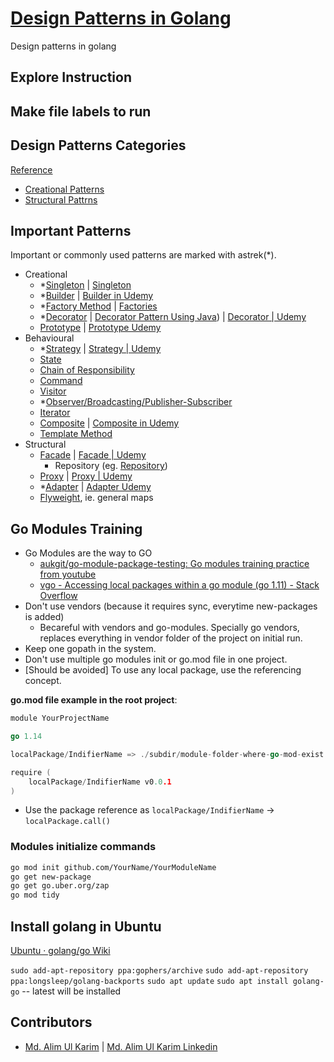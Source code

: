 # [Design Patterns in Golang](https://github.com/Evatix/golang-go-design-patterns)

Design patterns in golang

## Explore Instruction

## Make file labels to run

## Design Patterns Categories

[Reference](https://github.com/schleary/designPatterns/blob/master/Section%201%20-%20Intro/Design-Patterns-Introduction.pdf)

- [Creational Patterns](https://bit.ly/32sgRSg)
- [Structural Pattrns](https://bit.ly/2EscOxg)

## Important Patterns

Important or commonly used patterns are marked with astrek(*).

- Creational
  - *[Singleton](https://refactoring.guru/design-patterns/singleton) | [Singleton](https://www.udemy.com/course/design-patterns-go/learn/lecture/17118426#content)
  - *[Builder](https://refactoring.guru/design-patterns/builder) | [Builder in Udemy](https://www.udemy.com/course/design-patterns-go/learn/lecture/17012544#content)
  - *[Factory Method](https://refactoring.guru/design-patterns/factory-method) | [Factories](https://www.udemy.com/course/design-patterns-go/learn/lecture/17039320#content)
  - *[Decorator](https://refactoring.guru/design-patterns/decorator) | [Decorator Pattern Using Java](https://www.tutorialspoint.com/design_pattern/decorator_pattern.htm)) | [Decorator | Udemy](https://www.udemy.com/course/design-patterns-go/learn/lecture/17249382#content)
  - [Prototype](https://refactoring.guru/design-patterns/prototype) | [Prototype Udemy](https://www.udemy.com/course/design-patterns-go/learn/lecture/17115840#content)
- Behavioural
  - *[Strategy](https://refactoring.guru/design-patterns/strategy) | [Strategy | Udemy](https://www.udemy.com/course/design-patterns-go/learn/lecture/17345762#content)
  - [State](https://refactoring.guru/design-patterns/state)
  - [Chain of Responsibility](https://refactoring.guru/design-patterns/chain-of-responsibility)
  - [Command](https://refactoring.guru/design-patterns/command)
  - [Visitor](https://refactoring.guru/design-patterns/visitor)
  - *[Observer/Broadcasting/Publisher-Subscriber](https://refactoring.guru/design-patterns/observer)
  - [Iterator](https://refactoring.guru/design-patterns/iterator)
  - [Composite](https://refactoring.guru/design-patterns/composite) | [Composite in Udemy](https://www.udemy.com/course/design-patterns-go/learn/lecture/17247478#content)
  - [Template Method](https://refactoring.guru/design-patterns/template-method)
- Structural
  - [Facade](https://refactoring.guru/design-patterns/facade) | [Facade | Udemy](https://www.udemy.com/course/design-patterns-go/learn/lecture/17252788#content)
     - Repository (eg. [Repository](https://stackoverflow.com/questions/23213543/what-type-is-repository-pattern-in))
  - [Proxy](https://refactoring.guru/design-patterns/proxy) | [Proxy | Udemy](https://www.udemy.com/course/design-patterns-go/learn/lecture/17262546#content)
  - *[Adapter](https://refactoring.guru/design-patterns/adapter) | [Adapter Udemy](https://www.udemy.com/course/design-patterns-go/learn/lecture/17133984#content)
  - [Flyweight](https://refactoring.guru/design-patterns/flyweight), ie. general maps

## Go Modules Training

- Go Modules are the way to GO
  - [aukgit/go-module-package-testing: Go modules training practice from youtube](https://github.com/aukgit/go-module-package-testing)
  - [vgo - Accessing local packages within a go module (go 1.11) - Stack Overflow](https://stackoverflow.com/questions/52026284/accessing-local-packages-within-a-go-module-go-1-11/55347424#55347424)
- Don't use vendors (because it requires sync, everytime new-packages is added)
  - Becareful with vendors and go-modules. Specially go vendors, replaces everything in vendor folder of the project on initial run.
- Keep one gopath in the system.
- Don't use multiple go modules init or go.mod file in one project.
- [Should be avoided] To use any local package, use the referencing concept.

**go.mod file example in the root project**:

```go
module YourProjectName

go 1.14

localPackage/IndifierName => ./subdir/module-folder-where-go-mod-exist

require (
    localPackage/IndifierName v0.0.1
)

```

- Use the package reference as `localPackage/IndifierName` -> `localPackage.call()`

### Modules initialize commands

```bash
go mod init github.com/YourName/YourModuleName
go get new-package
go get go.uber.org/zap
go mod tidy
```

## Install golang in Ubuntu

[Ubuntu · golang/go Wiki](https://github.com/golang/go/wiki/Ubuntu)

`sudo add-apt-repository ppa:gophers/archive`
`sudo add-apt-repository ppa:longsleep/golang-backports`
`sudo apt update`
`sudo apt install golang-go` -- latest will be installed

## Contributors

- [Md. Alim Ul Karim](https://github.com/aukgit) | [Md. Alim Ul Karim Linkedin](https://bd.linkedin.com/in/alimkarim)
